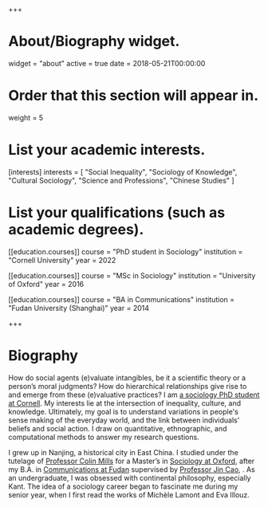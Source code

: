+++
# About/Biography widget.
widget = "about"
active = true
date = 2018-05-21T00:00:00

# Order that this section will appear in.
weight = 5

# List your academic interests.
[interests] 
interests = [
    "Social Inequality", 
    "Sociology of Knowledge",
    "Cultural Sociology",
    "Science and Professions",
    "Chinese Studies"
  ]

# List your qualifications (such as academic degrees).
[[education.courses]]
  course = "PhD student in Sociology"
  institution = "Cornell University"
  year = 2022

[[education.courses]]
  course = "MSc in Sociology"
  institution = "University of Oxford"
  year = 2016

[[education.courses]]
  course = "BA in Communications"
  institution = "Fudan University (Shanghai)"
  year = 2014
 
+++

# Biography

How do social agents (e)valuate intangibles, be it a scientific theory or a person’s moral judgments? How do hierarchical relationships give rise to and emerge from these (e)valuative practices? I am [a sociology PhD student at Cornell]. My interests lie at the intersection of inequality, culture, and knowledge. Ultimately, my goal is to understand variations in people's sense making of the everyday world, and the link between individuals' beliefs and social action. I draw on quantitative, ethnographic, and computational methods to answer my research questions. 

I grew up in Nanjing, a historical city in East China. I studied under the tutelage of [Professor Colin Mills] for a Master’s in [Sociology at Oxford], after my B.A. in [Communications at Fudan] supervised by [Professor Jin Cao], . As an undergraduate, I was obsessed with continental philosophy, especially Kant. The idea of a sociology career began to fascinate me during my senior year, when I first read the works of Michèle Lamont and Eva Illouz.

[Professor Colin Mills]:https://www.sociology.ox.ac.uk/academic-staff/colin-mills.html
[Professor Jin Cao]:https://harvard-yenching.org/scholars/cao-jin
[Sociology at Oxford]:https://www.sociology.ox.ac.uk/

[Communications at Fudan]:http://www.fudan.edu.cn/en/
[a sociology PhD student at Cornell]:http://sociology.cornell.edu/